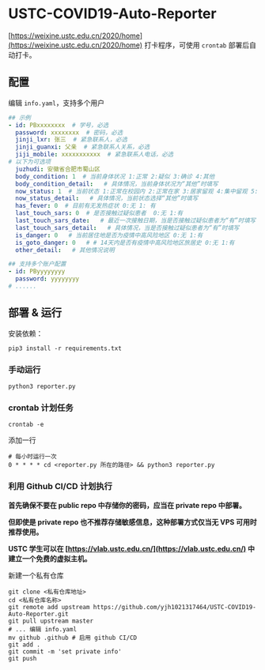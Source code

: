 # USTC-COVID19-Auto-Reporter

[https://weixine.ustc.edu.cn/2020/home](https://weixine.ustc.edu.cn/2020/home) 打卡程序，可使用 `crontab` 部署后自动打卡。

## 配置

编辑 `info.yaml`，支持多个用户

```yaml
## 示例
- id: PBxxxxxxxx  # 学号，必选
  password: xxxxxxxx  # 密码，必选
  jinji_lxr: 张三  # 紧急联系人，必选
  jinji_guanxi: 父亲  # 紧急联系人关系，必选
  jiji_mobile: xxxxxxxxxxx  # 紧急联系人电话，必选
# 以下为可选项
  juzhudi: 安徽省合肥市蜀山区
  body_condition: 1  # 当前身体状况 1:正常 2:疑似 3:确诊 4:其他
  body_condition_detail:   # 具体情况，当前身体状况为“其他”时填写
  now_status: 1  # 当前状态 1:正常在校园内 2:正常在家 3:居家留观 4:集中留观 5:住院治疗 6:其他
  now_status_detail:   # 具体情况，当前状态选择“其他”时填写
  has_fever: 0  # 目前有无发热症状 0:无 1: 有
  last_touch_sars: 0  # 是否接触过疑似患者  0:无 1:有
  last_touch_sars_date:   # 最近一次接触日期，当是否接触过疑似患者为“有”时填写
  last_touch_sars_detail:   # 具体情况，当是否接触过疑似患者为“有”时填写
  is_danger: 0   # 当前居住地是否为疫情中高风险地区 0:无 1:有
  is_goto_danger: 0   # # 14天内是否有疫情中高风险地区旅居史 0:无 1:有
  other_detail:   # 其他情况说明

## 支持多个账户配置
- id: PByyyyyyyy
  password: yyyyyyyy
# ......
```

## 部署 & 运行

安装依赖：

```shell script
pip3 install -r requirements.txt
```

### 手动运行

```shell script
python3 reporter.py
```

### crontab 计划任务

```shell script
crontab -e
```

添加一行

```text
# 每小时运行一次
0 * * * * cd <reporter.py 所在的路径> && python3 reporter.py
```

### 利用 Github CI/CD 计划执行

**首先确保不要在 public repo 中存储你的密码，应当在 private repo 中部署。**

**但即使是 private repo 也不推荐存储敏感信息，这种部署方式仅当无 VPS 可用时推荐使用。**

**USTC 学生可以在 [https://vlab.ustc.edu.cn/](https://vlab.ustc.edu.cn/) 中建立一个免费的虚拟主机。**

新建一个私有仓库

```shell script
git clone <私有仓库地址>
cd <私有仓库名称>
git remote add upstream https://github.com/yjh1021317464/USTC-COVID19-Auto-Reporter.git
git pull upstream master
# ... 编辑 info.yaml
mv github .github # 启用 github CI/CD
git add .
git commit -m 'set private info'
git push
```
